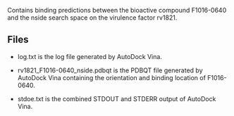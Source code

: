 Contains binding predictions between the bioactive compound F1016-0640 and the nside search space on the virulence factor rv1821.

## Files

- log.txt is the log file generated by AutoDock Vina.

- rv1821_F1016-0640_nside.pdbqt is the PDBQT file generated by AutoDock Vina containing the orientation and binding location of F1016-0640.

- stdoe.txt is the combined STDOUT and STDERR output of AutoDock Vina.

